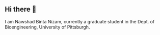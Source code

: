 ## Hi there 👋
I am Nawshad Binta Nizam, currently a graduate student in the Dept. of Bioengineering, University of Pittsburgh.

<!--
**NizamNB/NizamNB** is a ✨ _special_ ✨ repository because its `README.md` (this file) appears on your GitHub profile.

Here are some ideas to get you started:

- 🔭 I’m currently working on **Spatial Transcriptomics** to find the correspondence between Human and Mouse mPFC brain region.
- ⚡ Fun fact: Started with circuits and electric streams, now diving into the neural dreams—shifting from engineering's spark to decoding the brain’s computational art.
- 💻 Research Interest: Applied Machine Learning/Deep Learning, Signal Processing, Healthcare, Computer Vision.
- ✈️ Enjoy traveling the world, watching football, immersing myself in music, capturing moments through camera and with the strokes of a paintbrush.
-->
